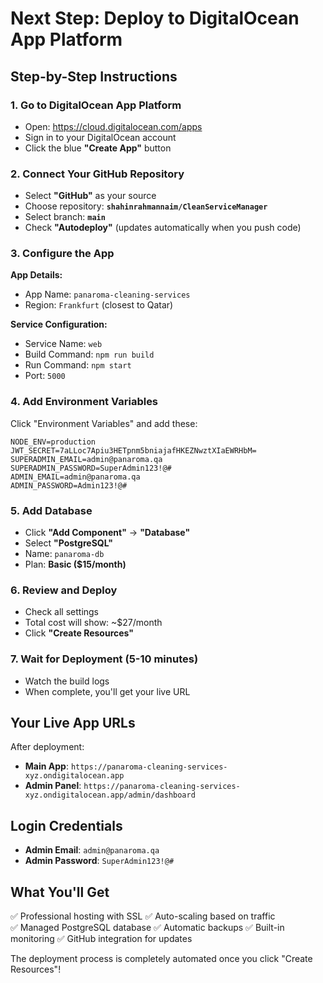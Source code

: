 # Next Step: Deploy to DigitalOcean App Platform

## Step-by-Step Instructions

### 1. Go to DigitalOcean App Platform
- Open: https://cloud.digitalocean.com/apps
- Sign in to your DigitalOcean account
- Click the blue **"Create App"** button

### 2. Connect Your GitHub Repository
- Select **"GitHub"** as your source
- Choose repository: **`shahinrahmannaim/CleanServiceManager`**
- Select branch: **`main`**
- Check **"Autodeploy"** (updates automatically when you push code)

### 3. Configure the App
**App Details:**
- App Name: `panaroma-cleaning-services`
- Region: `Frankfurt` (closest to Qatar)

**Service Configuration:**
- Service Name: `web`
- Build Command: `npm run build`
- Run Command: `npm start`
- Port: `5000`

### 4. Add Environment Variables
Click "Environment Variables" and add these:

```
NODE_ENV=production
JWT_SECRET=7aLLoc7Apiu3HETpnm5bniajafHKEZNwztXIaEWRHbM=
SUPERADMIN_EMAIL=admin@panaroma.qa
SUPERADMIN_PASSWORD=SuperAdmin123!@#
ADMIN_EMAIL=admin@panaroma.qa
ADMIN_PASSWORD=Admin123!@#
```

### 5. Add Database
- Click **"Add Component"** → **"Database"**
- Select **"PostgreSQL"**
- Name: `panaroma-db`
- Plan: **Basic ($15/month)**

### 6. Review and Deploy
- Check all settings
- Total cost will show: ~$27/month
- Click **"Create Resources"**

### 7. Wait for Deployment (5-10 minutes)
- Watch the build logs
- When complete, you'll get your live URL

## Your Live App URLs

After deployment:
- **Main App**: `https://panaroma-cleaning-services-xyz.ondigitalocean.app`
- **Admin Panel**: `https://panaroma-cleaning-services-xyz.ondigitalocean.app/admin/dashboard`

## Login Credentials
- **Admin Email**: `admin@panaroma.qa`
- **Admin Password**: `SuperAdmin123!@#`

## What You'll Get
✅ Professional hosting with SSL
✅ Auto-scaling based on traffic  
✅ Managed PostgreSQL database
✅ Automatic backups
✅ Built-in monitoring
✅ GitHub integration for updates

The deployment process is completely automated once you click "Create Resources"!